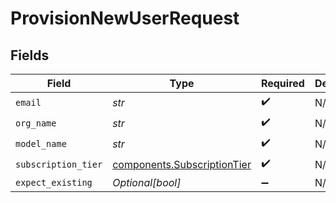 # ProvisionNewUserRequest


## Fields

| Field                                                                      | Type                                                                       | Required                                                                   | Description                                                                | Example                                                                    |
| -------------------------------------------------------------------------- | -------------------------------------------------------------------------- | -------------------------------------------------------------------------- | -------------------------------------------------------------------------- | -------------------------------------------------------------------------- |
| `email`                                                                    | *str*                                                                      | :heavy_check_mark:                                                         | N/A                                                                        |                                                                            |
| `org_name`                                                                 | *str*                                                                      | :heavy_check_mark:                                                         | N/A                                                                        |                                                                            |
| `model_name`                                                               | *str*                                                                      | :heavy_check_mark:                                                         | N/A                                                                        |                                                                            |
| `subscription_tier`                                                        | [components.SubscriptionTier](../../models/components/subscriptiontier.md) | :heavy_check_mark:                                                         | N/A                                                                        | FREE                                                                       |
| `expect_existing`                                                          | *Optional[bool]*                                                           | :heavy_minus_sign:                                                         | N/A                                                                        |                                                                            |